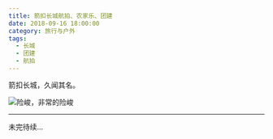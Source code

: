 ```yaml
---
title: 箭扣长城航拍、农家乐、团建
date: 2018-09-16 18:00:00
category: 旅行与户外
tags:
  - 长城
  - 团建
  - 航拍
---
```


箭扣长城，久闻其名。

![险峻，非常的险峻](箭扣长城航拍、农家乐、团建/1.jpeg)

<!--more-->

-----
未完待续...
